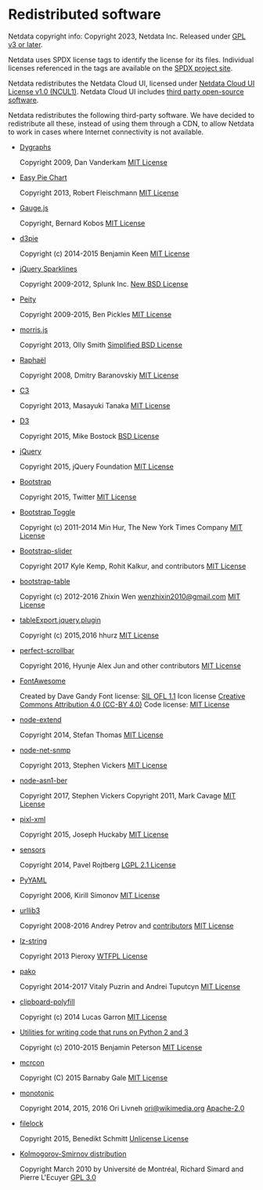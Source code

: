 <!--
title: "Redistributed software"
custom_edit_url: https://github.com/netdata/netdata/edit/master/REDISTRIBUTED.md
sidebar_label: "Redistributed Software"
learn_status: "Published"
learn_topic_type: "Concepts"
learn_rel_path: "Developers"
-->

# Redistributed software

Netdata copyright info:
 Copyright 2023, Netdata Inc.
 Released under [GPL v3 or later](https://raw.githubusercontent.com/netdata/netdata/master/LICENSE).

Netdata uses SPDX license tags to identify the license for its files.
Individual licenses referenced in the tags are available on the [SPDX project site](http://spdx.org/licenses/).

Netdata redistributes the Netdata Cloud UI, licensed under [Netdata Cloud UI License v1.0 (NCUL1)](https://raw.githubusercontent.com/netdata/netdata/master/web/gui/v2/LICENSE.txt). Netdata Cloud UI includes [third party open-source software](https://raw.githubusercontent.com/netdata/netdata/master/web/gui/v2/3D_PARTY_LICENSES.txt).

Netdata redistributes the following third-party software.
We have decided to redistribute all these, instead of using them
through a CDN, to allow Netdata to work in cases where Internet
connectivity is not available.

-   [Dygraphs](http://dygraphs.com/)

      Copyright 2009, Dan Vanderkam
      [MIT License](http://dygraphs.com/legal.html)

-   [Easy Pie Chart](https://rendro.github.io/easy-pie-chart/)

      Copyright 2013, Robert Fleischmann
      [MIT License](https://github.com/rendro/easy-pie-chart/blob/master/LICENSE)

-   [Gauge.js](http://bernii.github.io/gauge.js/)

      Copyright, Bernard Kobos
      [MIT License](https://github.com/getgauge/gauge-js/blob/master/LICENSE)

-   [d3pie](https://github.com/benkeen/d3pie)

      Copyright (c) 2014-2015 Benjamin Keen
      [MIT License](https://github.com/benkeen/d3pie/blob/master/LICENSE)

-   [jQuery Sparklines](http://omnipotent.net/jquery.sparkline/)

      Copyright 2009-2012, Splunk Inc.
      [New BSD License](http://opensource.org/licenses/BSD-3-Clause)

-   [Peity](http://benpickles.github.io/peity/)

      Copyright 2009-2015, Ben Pickles
      [MIT License](https://github.com/benpickles/peity/blob/master/LICENCE)

-   [morris.js](http://morrisjs.github.io/morris.js/)

      Copyright 2013, Olly Smith
      [Simplified BSD License](http://morrisjs.github.io/morris.js/)

-   [Raphaël](http://dmitrybaranovskiy.github.io/raphael/)

      Copyright 2008, Dmitry Baranovskiy
      [MIT License](http://dmitrybaranovskiy.github.io/raphael/license.html)

-   [C3](http://c3js.org/)

      Copyright 2013, Masayuki Tanaka
      [MIT License](https://github.com/masayuki0812/c3/blob/master/LICENSE)

-   [D3](http://d3js.org/)

      Copyright 2015, Mike Bostock
      [BSD License](http://opensource.org/licenses/BSD-3-Clause)

-   [jQuery](https://jquery.org/)

      Copyright 2015, jQuery Foundation
      [MIT License](https://jquery.org/license/)

-   [Bootstrap](http://getbootstrap.com/getting-started/)

      Copyright 2015, Twitter
      [MIT License](https://github.com/twbs/bootstrap/blob/v4-dev/LICENSE)

-   [Bootstrap Toggle](http://www.bootstraptoggle.com/)

      Copyright (c) 2011-2014 Min Hur, The New York Times Company
      [MIT License](https://github.com/minhur/bootstrap-toggle/blob/master/LICENSE)

-   [Bootstrap-slider](http://seiyria.com/bootstrap-slider/)

      Copyright 2017 Kyle Kemp, Rohit Kalkur, and contributors
      [MIT License](https://github.com/seiyria/bootstrap-slider/blob/master/LICENSE.md)

-   [bootstrap-table](http://bootstrap-table.wenzhixin.net.cn/)

      Copyright (c) 2012-2016 Zhixin Wen [wenzhixin2010@gmail.com](mailto:wenzhixin2010@gmail.com)
      [MIT License](https://github.com/wenzhixin/bootstrap-table/blob/master/LICENSE)

-   [tableExport.jquery.plugin](https://github.com/hhurz/tableExport.jquery.plugin)

      Copyright (c) 2015,2016 hhurz
      [MIT License](https://github.com/hhurz/tableExport.jquery.plugin/blob/master/LICENSE)

-   [perfect-scrollbar](https://jamesflorentino.github.io/nanoScrollerJS/)

      Copyright 2016, Hyunje Alex Jun and other contributors
      [MIT License](https://github.com/noraesae/perfect-scrollbar/blob/master/LICENSE)

-   [FontAwesome](https://fortawesome.github.io/Font-Awesome/)

      Created by Dave Gandy
      Font license: [SIL OFL 1.1](http://scripts.sil.org/OFL)
      Icon license [Creative Commons Attribution 4.0 (CC-BY 4.0)](https://creativecommons.org/licenses/by/4.0/)
      Code license: [MIT License](http://opensource.org/licenses/mit-license.html)

-   [node-extend](https://github.com/justmoon/node-extend)

      Copyright 2014, Stefan Thomas
      [MIT License](https://github.com/justmoon/node-extend/blob/master/LICENSE)

-   [node-net-snmp](https://github.com/stephenwvickers/node-net-snmp)

      Copyright 2013, Stephen Vickers
      [MIT License](https://github.com/nospaceships/node-net-snmp#license)

-   [node-asn1-ber](https://github.com/stephenwvickers/node-asn1-ber)

      Copyright 2017, Stephen Vickers
      Copyright 2011, Mark Cavage
      [MIT License](https://github.com/nospaceships/node-asn1-ber#license)

-   [pixl-xml](https://github.com/jhuckaby/pixl-xml)

      Copyright 2015, Joseph Huckaby
      [MIT License](https://github.com/jhuckaby/pixl-xml#license)

-   [sensors](https://github.com/paroj/sensors.py)

      Copyright 2014, Pavel Rojtberg
      [LGPL 2.1 License](http://opensource.org/licenses/LGPL-2.1)

-   [PyYAML](https://bitbucket.org/blackjack/pysensors)

      Copyright 2006, Kirill Simonov
      [MIT License](https://github.com/yaml/pyyaml/blob/master/LICENSE)

-   [urllib3](https://github.com/shazow/urllib3)

      Copyright 2008-2016 Andrey Petrov and [contributors](https://github.com/shazow/urllib3/blob/master/CONTRIBUTORS.txt)
      [MIT License](https://github.com/shazow/urllib3/blob/master/LICENSE.txt)

-   [lz-string](http://pieroxy.net/blog/pages/lz-string/index.html)

      Copyright 2013 Pieroxy
      [WTFPL License](http://pieroxy.net/blog/pages/lz-string/index.html#inline_menu_10)

-   [pako](http://nodeca.github.io/pako/)

      Copyright 2014-2017 Vitaly Puzrin and Andrei Tuputcyn
      [MIT License](https://github.com/nodeca/pako/blob/master/LICENSE)

-   [clipboard-polyfill](https://github.com/lgarron/clipboard-polyfill)

      Copyright (c) 2014 Lucas Garron
      [MIT License](https://github.com/lgarron/clipboard-polyfill/blob/master/LICENSE.md)

-   [Utilities for writing code that runs on Python 2 and 3](https://raw.githubusercontent.com/netdata/netdata/master/collectors/python.d.plugin/python_modules/urllib3/packages/six.py)

      Copyright (c) 2010-2015 Benjamin Peterson
      [MIT License](https://github.com/benjaminp/six/blob/master/LICENSE)

-   [mcrcon](https://github.com/barneygale/MCRcon)

      Copyright (C) 2015 Barnaby Gale
      [MIT License](https://raw.githubusercontent.com/barneygale/MCRcon/master/COPYING.txt)

-   [monotonic](https://github.com/atdt/monotonic)

      Copyright 2014, 2015, 2016 Ori Livneh [ori@wikimedia.org](mailto:ori@wikimedia.org)
      [Apache-2.0](http://www.apache.org/licenses/LICENSE-2.0)

-   [filelock](https://github.com/benediktschmitt/py-filelock)

    Copyright 2015, Benedikt Schmitt [Unlicense License](https://unlicense.org/)

-   [Kolmogorov-Smirnov distribution](http://simul.iro.umontreal.ca/ksdir/)

    Copyright March 2010 by Université de Montréal, Richard Simard and Pierre L'Ecuyer
    [GPL 3.0](https://www.gnu.org/licenses/gpl-3.0.en.html)


